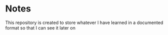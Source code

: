 # Notes
This repository is created to store whatever I have learned in a documented format so that I can see it later on
